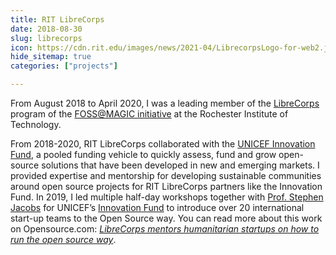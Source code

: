 ```yaml
---
title: RIT LibreCorps
date: 2018-08-30
slug: librecorps
icon: https://cdn.rit.edu/images/news/2021-04/LibrecorpsLogo-for-web2.jpg
hide_sitemap: true
categories: ["projects"]

---
```


From August 2018 to April 2020, I was a leading member of the [LibreCorps][1] program of the [FOSS@MAGIC initiative][2] at the Rochester Institute of Technology.

From 2018-2020, RIT LibreCorps collaborated with the [UNICEF Innovation Fund][3], a pooled funding vehicle to quickly assess, fund and grow open-source solutions that have been developed in new and emerging markets.
I provided expertise and mentorship for developing sustainable communities around open source projects for RIT LibreCorps partners like the Innovation Fund.
In 2019, I led multiple half-day workshops together with [Prof. Stephen Jacobs][4] for UNICEF’s [Innovation Fund][3] to introduce over 20 international start-up teams to the Open Source way.
You can read more about this work on Opensource.com: [_LibreCorps mentors humanitarian startups on how to run the open source way_][5].

[1]: https://fossrit.github.io/librecorps/
[2]: https://fossrit.github.io/about/
[3]: https://www.unicefventurefund.org/
[4]: https://www.rit.edu/directory/sxjics-stephen-jacobs
[5]: https://opensource.com/article/19/12/humanitarian-startups-open-source
